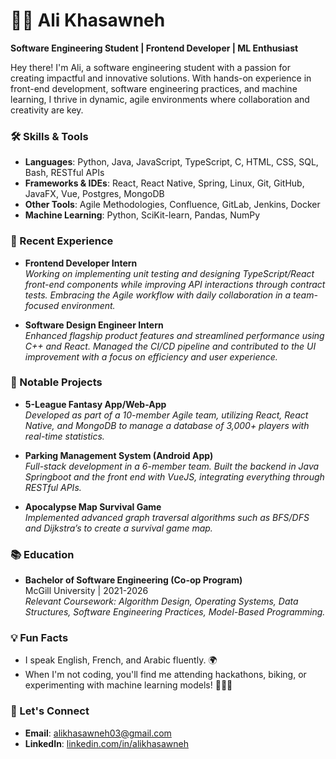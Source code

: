 # 👨‍💻 Ali Khasawneh

**Software Engineering Student | Frontend Developer | ML Enthusiast**

Hey there! I'm Ali, a software engineering student with a passion for creating impactful and innovative solutions. With hands-on experience in front-end development, software engineering practices, and machine learning, I thrive in dynamic, agile environments where collaboration and creativity are key.

### 🛠️ Skills & Tools
- **Languages**: Python, Java, JavaScript, TypeScript, C, HTML, CSS, SQL, Bash, RESTful APIs
- **Frameworks & IDEs**: React, React Native, Spring, Linux, Git, GitHub, JavaFX, Vue, Postgres, MongoDB
- **Other Tools**: Agile Methodologies, Confluence, GitLab, Jenkins, Docker
- **Machine Learning**: Python, SciKit-learn, Pandas, NumPy

### 🌟 Recent Experience
- **Frontend Developer Intern**  
  *Working on implementing unit testing and designing TypeScript/React front-end components while improving API interactions through contract tests. Embracing the Agile workflow with daily collaboration in a team-focused environment.*

- **Software Design Engineer Intern**  
  *Enhanced flagship product features and streamlined performance using C++ and React. Managed the CI/CD pipeline and contributed to the UI improvement with a focus on efficiency and user experience.*

### 🚀 Notable Projects
- **5-League Fantasy App/Web-App**  
  *Developed as part of a 10-member Agile team, utilizing React, React Native, and MongoDB to manage a database of 3,000+ players with real-time statistics.*

- **Parking Management System (Android App)**  
  *Full-stack development in a 6-member team. Built the backend in Java Springboot and the front end with VueJS, integrating everything through RESTful APIs.*

- **Apocalypse Map Survival Game**  
  *Implemented advanced graph traversal algorithms such as BFS/DFS and Dijkstra’s to create a survival game map.*

### 📚 Education
- **Bachelor of Software Engineering (Co-op Program)**  
  McGill University | 2021-2026  
  *Relevant Coursework: Algorithm Design, Operating Systems, Data Structures, Software Engineering Practices, Model-Based Programming.*

### 💡 Fun Facts
- I speak English, French, and Arabic fluently. 🌍
- When I'm not coding, you'll find me attending hackathons, biking, or experimenting with machine learning models! 🚴‍♂️🤖

### 🔗 Let's Connect
- **Email**: alikhasawneh03@gmail.com
- **LinkedIn**: [linkedin.com/in/alikhasawneh](https://www.linkedin.com/in/alikhasawneh)
